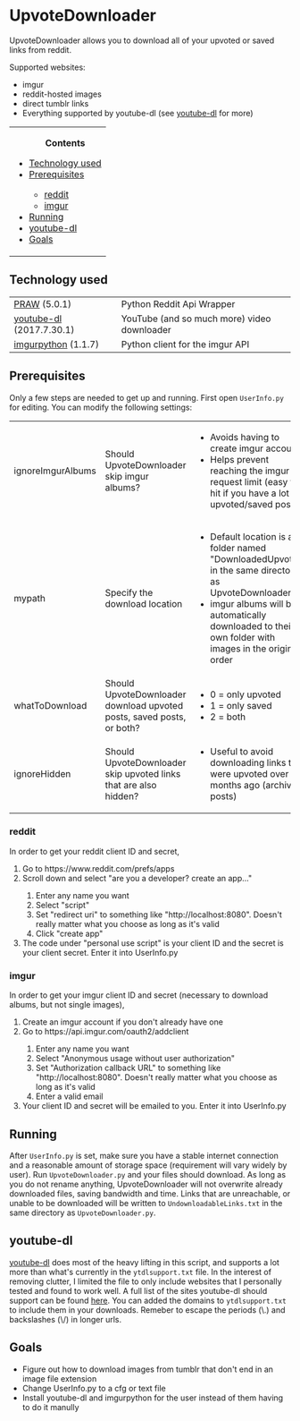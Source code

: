 # UpvoteDownloader
UpvoteDownloader allows you to download all of your upvoted or saved links from reddit.

Supported websites:
<ul>
<li>imgur</li>
<li>reddit-hosted images</li>
<li>direct tumblr links</li>
<li>Everything supported by youtube-dl (see <a href="#youtube-dl">youtube-dl</a> for more)</li>
</ul>

<table>
<tr><td><ul>
<b><p align="center">Contents</p></b>
<li><a href="#Tech">Technology used</a></li>
<li><a href="#Preq">Prerequisites</a></li>
  <ul>
    <li><a href="#reddit">reddit</a></li>
    <li><a href="#imgur">imgur</a></li>
  </ul>
<li><a href="#run">Running</a></li>
<li><a href="#youtube-dl">youtube-dl</a></li>
<li><a href="#goals">Goals</a></li>
</ul></td></tr>
</table>

## <a name="Tech">Technology used</a>

<table>
  <tr>
    <td><a href="https://praw.readthedocs.io/en/stable/">PRAW</a> (5.0.1) </td>
      <td>Python Reddit Api Wrapper</td>
  </tr>
  <tr>
    <td><a href="https://rg3.github.io/youtube-dl/">youtube-dl</a> (2017.7.30.1) </td>
      <td>YouTube (and so much more) video downloader</td>
  </tr>
  <tr>
    <td><a href="https://github.com/Imgur/imgurpython">imgurpython</a> (1.1.7) </td>
      <td>Python client for the imgur API</td>
  </tr>
</table>

## <a name="Preq">Prerequisites</a>

Only a few steps are needed to get up and running. First open `UserInfo.py` for editing. You can modify the following settings:

<table>
  <tr>
    <td>ignoreImgurAlbums</td>
    <td>Should UpvoteDownloader skip imgur albums?</td>
    <td>    
      <ul>
        <li>Avoids having to create imgur account</li>
        <li>Helps prevent reaching the imgur API request limit (easy to hit if you have a lot of upvoted/saved posts)</li>
      </ul>
     </td>
  </tr>
  <tr>
    <td>mypath</td>
    <td>Specify the download location</td>
    <td>
      <ul>
        <li>Default location is a folder named "DownloadedUpvotes" in the same directory as UpvoteDownloader.py</li>
        <li>imgur albums will be automatically downloaded to their own folder with images in the original order</li>
      </ul>
    </td>
  </tr>
  <tr>
    <td>whatToDownload</td>
    <td>Should UpvoteDownloader download upvoted posts, saved posts, or both?</td>
    <td>
      <ul>
        <li>0 = only upvoted</li>
        <li>1 = only saved</li>
        <li>2 = both</li>
      </ul>
      </td>
  </tr>
  <tr>
    <td>ignoreHidden</td>
    <td>Should UpvoteDownloader skip upvoted links that are also hidden?</td>
    <td><ul><li>Useful to avoid downloading links that were upvoted over 6 months ago (archived posts)</li></ul></td>
  </tr>
</table>
    
### <a name="reddit">reddit</a>
In order to get your reddit client ID and secret,
<ol>
  <li>Go to https://www.reddit.com/prefs/apps</li>
  <li>Scroll down and select "are you a developer? create an app..."</li>
    <ol>
      <li>Enter any name you want</li>
      <li>Select "script"</li>
      <li>Set "redirect uri" to something like "http://localhost:8080". Doesn't really matter what you choose as long as it's valid</li>
      <li>Click "create app"
    </ol>
  <li>The code under "personal use script" is your client ID and the secret is your client secret. Enter it into UserInfo.py</li>
</ol>

### <a name="imgur">imgur</a>
In order to get your imgur client ID and secret (necessary to download albums, but not single images),
<ol>
  <li>Create an imgur account if you don't already have one</li>
  <li>Go to https://api.imgur.com/oauth2/addclient</li>
  <ol>
    <li>Enter any name you want</li>
    <li>Select "Anonymous usage without user authorization"</li>
    <li>Set "Authorization callback URL" to something like "http://localhost:8080". Doesn't really matter what you choose as long as it's valid</li>
    <li>Enter a valid email</li>
  </ol>
  <li>Your client ID and secret will be emailed to you. Enter it into UserInfo.py</li>
</ol>


## <a name="run">Running</a>

After `UserInfo.py` is set, make sure you have a stable internet connection and a reasonable amount of storage space (requirement will vary widely by user). Run `UpvoteDownloader.py` and your files should download. As long as you do not rename anything, UpvoteDownloader will not overwrite already downloaded files, saving bandwidth and time. Links that are unreachable, or unable to be downloaded will be written to `UndownloadableLinks.txt` in the same directory as `UpvoteDownloader.py`.

## <a name="youtube-dl">youtube-dl</a>

<a href="https://rg3.github.io/youtube-dl/">youtube-dl</a> does most of the heavy lifting in this script, and supports a lot more than what's currently in the `ytdlsupport.txt` file. In the interest of removing clutter, I limited the file to only include websites that I personally tested and found to work well. A full list of the sites youtube-dl should support can be found <a href="https://rg3.github.io/youtube-dl/supportedsites.html">here</a>. You can added the domains to `ytdlsupport.txt` to include them in your downloads. Remeber to escape the periods (\\.) and backslashes (\\/) in longer urls.

## <a name="goals">Goals</a>
<ul>
<li>Figure out how to download images from tumblr that don't end in an image file extension</li>
<li>Change UserInfo.py to a cfg or text file</li>
<li>Install youtube-dl and imgurpython for the user instead of them having to do it manully</li>
</ul>
